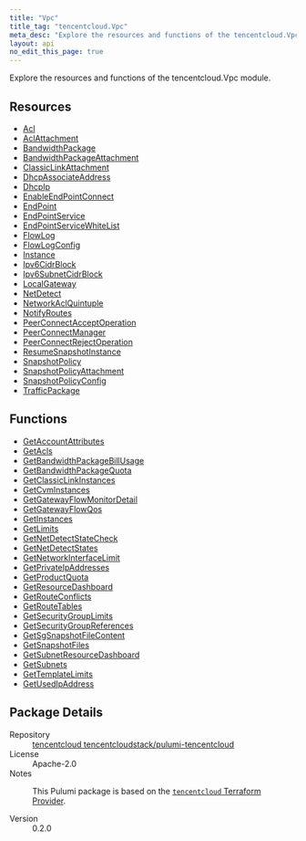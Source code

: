 ```yaml
---
title: "Vpc"
title_tag: "tencentcloud.Vpc"
meta_desc: "Explore the resources and functions of the tencentcloud.Vpc module."
layout: api
no_edit_this_page: true
---
```


<!-- WARNING: this file was generated by Pulumi Docs Generator. -->
<!-- Do not edit by hand unless you're certain you know what you are doing! -->

Explore the resources and functions of the tencentcloud.Vpc module.

<h2 id="resources">Resources</h2>
<ul class="api">
    <li><a href="acl/" title="Acl"><span class="api-symbol api-symbol--resource"></span>Acl</a></li>
    <li><a href="aclattachment/" title="AclAttachment"><span class="api-symbol api-symbol--resource"></span>AclAttachment</a></li>
    <li><a href="bandwidthpackage/" title="BandwidthPackage"><span class="api-symbol api-symbol--resource"></span>BandwidthPackage</a></li>
    <li><a href="bandwidthpackageattachment/" title="BandwidthPackageAttachment"><span class="api-symbol api-symbol--resource"></span>BandwidthPackageAttachment</a></li>
    <li><a href="classiclinkattachment/" title="ClassicLinkAttachment"><span class="api-symbol api-symbol--resource"></span>ClassicLinkAttachment</a></li>
    <li><a href="dhcpassociateaddress/" title="DhcpAssociateAddress"><span class="api-symbol api-symbol--resource"></span>DhcpAssociateAddress</a></li>
    <li><a href="dhcpip/" title="DhcpIp"><span class="api-symbol api-symbol--resource"></span>DhcpIp</a></li>
    <li><a href="enableendpointconnect/" title="EnableEndPointConnect"><span class="api-symbol api-symbol--resource"></span>EnableEndPointConnect</a></li>
    <li><a href="endpoint/" title="EndPoint"><span class="api-symbol api-symbol--resource"></span>EndPoint</a></li>
    <li><a href="endpointservice/" title="EndPointService"><span class="api-symbol api-symbol--resource"></span>EndPointService</a></li>
    <li><a href="endpointservicewhitelist/" title="EndPointServiceWhiteList"><span class="api-symbol api-symbol--resource"></span>EndPointServiceWhiteList</a></li>
    <li><a href="flowlog/" title="FlowLog"><span class="api-symbol api-symbol--resource"></span>FlowLog</a></li>
    <li><a href="flowlogconfig/" title="FlowLogConfig"><span class="api-symbol api-symbol--resource"></span>FlowLogConfig</a></li>
    <li><a href="instance/" title="Instance"><span class="api-symbol api-symbol--resource"></span>Instance</a></li>
    <li><a href="ipv6cidrblock/" title="Ipv6CidrBlock"><span class="api-symbol api-symbol--resource"></span>Ipv6CidrBlock</a></li>
    <li><a href="ipv6subnetcidrblock/" title="Ipv6SubnetCidrBlock"><span class="api-symbol api-symbol--resource"></span>Ipv6SubnetCidrBlock</a></li>
    <li><a href="localgateway/" title="LocalGateway"><span class="api-symbol api-symbol--resource"></span>LocalGateway</a></li>
    <li><a href="netdetect/" title="NetDetect"><span class="api-symbol api-symbol--resource"></span>NetDetect</a></li>
    <li><a href="networkaclquintuple/" title="NetworkAclQuintuple"><span class="api-symbol api-symbol--resource"></span>NetworkAclQuintuple</a></li>
    <li><a href="notifyroutes/" title="NotifyRoutes"><span class="api-symbol api-symbol--resource"></span>NotifyRoutes</a></li>
    <li><a href="peerconnectacceptoperation/" title="PeerConnectAcceptOperation"><span class="api-symbol api-symbol--resource"></span>PeerConnectAcceptOperation</a></li>
    <li><a href="peerconnectmanager/" title="PeerConnectManager"><span class="api-symbol api-symbol--resource"></span>PeerConnectManager</a></li>
    <li><a href="peerconnectrejectoperation/" title="PeerConnectRejectOperation"><span class="api-symbol api-symbol--resource"></span>PeerConnectRejectOperation</a></li>
    <li><a href="resumesnapshotinstance/" title="ResumeSnapshotInstance"><span class="api-symbol api-symbol--resource"></span>ResumeSnapshotInstance</a></li>
    <li><a href="snapshotpolicy/" title="SnapshotPolicy"><span class="api-symbol api-symbol--resource"></span>SnapshotPolicy</a></li>
    <li><a href="snapshotpolicyattachment/" title="SnapshotPolicyAttachment"><span class="api-symbol api-symbol--resource"></span>SnapshotPolicyAttachment</a></li>
    <li><a href="snapshotpolicyconfig/" title="SnapshotPolicyConfig"><span class="api-symbol api-symbol--resource"></span>SnapshotPolicyConfig</a></li>
    <li><a href="trafficpackage/" title="TrafficPackage"><span class="api-symbol api-symbol--resource"></span>TrafficPackage</a></li>
</ul>

<h2 id="functions">Functions</h2>
<ul class="api">
    <li><a href="getaccountattributes/" title="GetAccountAttributes"><span class="api-symbol api-symbol--function"></span>GetAccountAttributes</a></li>
    <li><a href="getacls/" title="GetAcls"><span class="api-symbol api-symbol--function"></span>GetAcls</a></li>
    <li><a href="getbandwidthpackagebillusage/" title="GetBandwidthPackageBillUsage"><span class="api-symbol api-symbol--function"></span>GetBandwidthPackageBillUsage</a></li>
    <li><a href="getbandwidthpackagequota/" title="GetBandwidthPackageQuota"><span class="api-symbol api-symbol--function"></span>GetBandwidthPackageQuota</a></li>
    <li><a href="getclassiclinkinstances/" title="GetClassicLinkInstances"><span class="api-symbol api-symbol--function"></span>GetClassicLinkInstances</a></li>
    <li><a href="getcvminstances/" title="GetCvmInstances"><span class="api-symbol api-symbol--function"></span>GetCvmInstances</a></li>
    <li><a href="getgatewayflowmonitordetail/" title="GetGatewayFlowMonitorDetail"><span class="api-symbol api-symbol--function"></span>GetGatewayFlowMonitorDetail</a></li>
    <li><a href="getgatewayflowqos/" title="GetGatewayFlowQos"><span class="api-symbol api-symbol--function"></span>GetGatewayFlowQos</a></li>
    <li><a href="getinstances/" title="GetInstances"><span class="api-symbol api-symbol--function"></span>GetInstances</a></li>
    <li><a href="getlimits/" title="GetLimits"><span class="api-symbol api-symbol--function"></span>GetLimits</a></li>
    <li><a href="getnetdetectstatecheck/" title="GetNetDetectStateCheck"><span class="api-symbol api-symbol--function"></span>GetNetDetectStateCheck</a></li>
    <li><a href="getnetdetectstates/" title="GetNetDetectStates"><span class="api-symbol api-symbol--function"></span>GetNetDetectStates</a></li>
    <li><a href="getnetworkinterfacelimit/" title="GetNetworkInterfaceLimit"><span class="api-symbol api-symbol--function"></span>GetNetworkInterfaceLimit</a></li>
    <li><a href="getprivateipaddresses/" title="GetPrivateIpAddresses"><span class="api-symbol api-symbol--function"></span>GetPrivateIpAddresses</a></li>
    <li><a href="getproductquota/" title="GetProductQuota"><span class="api-symbol api-symbol--function"></span>GetProductQuota</a></li>
    <li><a href="getresourcedashboard/" title="GetResourceDashboard"><span class="api-symbol api-symbol--function"></span>GetResourceDashboard</a></li>
    <li><a href="getrouteconflicts/" title="GetRouteConflicts"><span class="api-symbol api-symbol--function"></span>GetRouteConflicts</a></li>
    <li><a href="getroutetables/" title="GetRouteTables"><span class="api-symbol api-symbol--function"></span>GetRouteTables</a></li>
    <li><a href="getsecuritygrouplimits/" title="GetSecurityGroupLimits"><span class="api-symbol api-symbol--function"></span>GetSecurityGroupLimits</a></li>
    <li><a href="getsecuritygroupreferences/" title="GetSecurityGroupReferences"><span class="api-symbol api-symbol--function"></span>GetSecurityGroupReferences</a></li>
    <li><a href="getsgsnapshotfilecontent/" title="GetSgSnapshotFileContent"><span class="api-symbol api-symbol--function"></span>GetSgSnapshotFileContent</a></li>
    <li><a href="getsnapshotfiles/" title="GetSnapshotFiles"><span class="api-symbol api-symbol--function"></span>GetSnapshotFiles</a></li>
    <li><a href="getsubnetresourcedashboard/" title="GetSubnetResourceDashboard"><span class="api-symbol api-symbol--function"></span>GetSubnetResourceDashboard</a></li>
    <li><a href="getsubnets/" title="GetSubnets"><span class="api-symbol api-symbol--function"></span>GetSubnets</a></li>
    <li><a href="gettemplatelimits/" title="GetTemplateLimits"><span class="api-symbol api-symbol--function"></span>GetTemplateLimits</a></li>
    <li><a href="getusedipaddress/" title="GetUsedIpAddress"><span class="api-symbol api-symbol--function"></span>GetUsedIpAddress</a></li>
</ul>

<h2 id="package-details">Package Details</h2>
<dl class="package-details">
	<dt>Repository</dt>
	<dd><a href="https://github.com/tencentcloudstack/pulumi-tencentcloud">tencentcloud tencentcloudstack/pulumi-tencentcloud</a></dd>
	<dt>License</dt>
	<dd>Apache-2.0</dd>
	<dt>Notes</dt>
	<dd><p>This Pulumi package is based on the <a href="https://github.com/tencentcloudstack/terraform-provider-tencentcloud"><code>tencentcloud</code> Terraform Provider</a>.</p>
</dd>
	<dt>Version</dt>
	<dd>0.2.0</dd>
</dl>

